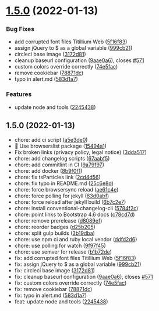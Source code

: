 # [1.5.0](https://github.com/italia/bootstrap-italia/compare/v1.4.3...v1.5.0) (2022-01-13)


### Bug Fixes

* add corrupted font files Titillium Web ([5f16f83](https://github.com/italia/bootstrap-italia/commit/5f16f83945ded41d32c46339b411ab5d306a68e8))
* assign jQuery to $ as a global variable ([999cb21](https://github.com/italia/bootstrap-italia/commit/999cb21233d845df03696de5619914ec52a01c42))
* circleci base image ([3172d81](https://github.com/italia/bootstrap-italia/commit/3172d81272d5cc5513cf76f0f24860b5e3dfc628))
* cleanup baseurl configuration ([9aae0a6](https://github.com/italia/bootstrap-italia/commit/9aae0a69a08ffc4ae76d543e0168e582a50f1dce)), closes [#571](https://github.com/italia/bootstrap-italia/issues/571)
* custom colors override correctly ([74e5fac](https://github.com/italia/bootstrap-italia/commit/74e5facb39c3a6c8bbe070e545e8dbcdcc7c881d))
* remove cookiebar ([78871dc](https://github.com/italia/bootstrap-italia/commit/78871dc7cc5bc4a846b109295efb6f3ab418f096))
* typo in alert.md ([583d1a7](https://github.com/italia/bootstrap-italia/commit/583d1a79997f0b387dbf86effedf433fa0eeedf9))


### Features

* update node and tools ([2245438](https://github.com/italia/bootstrap-italia/commit/2245438055ede32a6a96b67f736d800c3e79bf6a))



## 1.5.0 (2022-01-13)

* 	chore: add ci script ([a5e3de0](https://github.com/italia/bootstrap-italia/commit/a5e3de0))
* :wrench: Use browserslist package ([15494a1](https://github.com/italia/bootstrap-italia/commit/15494a1))
* Fix broken links (privacy policy, legal notice) ([3dda517](https://github.com/italia/bootstrap-italia/commit/3dda517))
* chore: add changelog scripts ([67aabf5](https://github.com/italia/bootstrap-italia/commit/67aabf5))
* chore: add commitlint in CI ([9a79f97](https://github.com/italia/bootstrap-italia/commit/9a79f97))
* chore: add docker ([8b9f0f1](https://github.com/italia/bootstrap-italia/commit/8b9f0f1))
* chore: fix tsParticles link ([2cd4d56](https://github.com/italia/bootstrap-italia/commit/2cd4d56))
* chore: fix typo in README.md ([25c6e8d](https://github.com/italia/bootstrap-italia/commit/25c6e8d))
* chore: force browsersync reload ([ae61c4e](https://github.com/italia/bootstrap-italia/commit/ae61c4e))
* chore: force polling for jekyll ([63d0abf](https://github.com/italia/bootstrap-italia/commit/63d0abf))
* chore: force reload after jekyll build ([6b7c2e7](https://github.com/italia/bootstrap-italia/commit/6b7c2e7))
* chore: install conventional-changelog-cli ([5784f2c](https://github.com/italia/bootstrap-italia/commit/5784f2c))
* chore: point links to Bootstrap 4.6 docs ([c78cd7d](https://github.com/italia/bootstrap-italia/commit/c78cd7d))
* chore: remove prerelease ([d8089ef](https://github.com/italia/bootstrap-italia/commit/d8089ef))
* chore: reorder badges ([d25b205](https://github.com/italia/bootstrap-italia/commit/d25b205))
* chore: split gulp builds ([3b19dba](https://github.com/italia/bootstrap-italia/commit/3b19dba))
* chore: use npm ci and ruby local vendor ([ddfd2d6](https://github.com/italia/bootstrap-italia/commit/ddfd2d6))
* chore: use polling for watch ([9f97f45](https://github.com/italia/bootstrap-italia/commit/9f97f45))
* chore: use semver for release ([b1b72de](https://github.com/italia/bootstrap-italia/commit/b1b72de))
* fix: add corrupted font files Titillium Web ([5f16f83](https://github.com/italia/bootstrap-italia/commit/5f16f83))
* fix: assign jQuery to $ as a global variable ([999cb21](https://github.com/italia/bootstrap-italia/commit/999cb21))
* fix: circleci base image ([3172d81](https://github.com/italia/bootstrap-italia/commit/3172d81))
* fix: cleanup baseurl configuration ([9aae0a6](https://github.com/italia/bootstrap-italia/commit/9aae0a6)), closes [#571](https://github.com/italia/bootstrap-italia/issues/571)
* fix: custom colors override correctly ([74e5fac](https://github.com/italia/bootstrap-italia/commit/74e5fac))
* fix: remove cookiebar ([78871dc](https://github.com/italia/bootstrap-italia/commit/78871dc))
* fix: typo in alert.md ([583d1a7](https://github.com/italia/bootstrap-italia/commit/583d1a7))
* feat: update node and tools ([2245438](https://github.com/italia/bootstrap-italia/commit/2245438))



